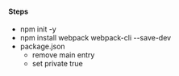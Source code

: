 #### Steps

- npm init -y
- npm install webpack webpack-cli --save-dev
- package.json 
    - remove main entry
    - set private true
